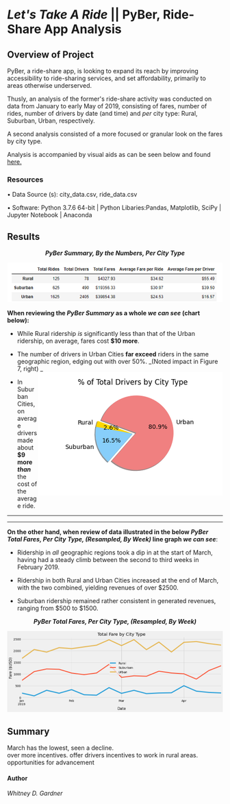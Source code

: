 # _Let's Take A Ride_ || PyBer, Ride-Share App  Analysis


## Overview of Project

PyBer, a ride-share app, is looking to expand its reach by improving accessibility to ride-sharing services, and set affordability, primarily to areas otherwise underserved.

Thusly, an analysis of the former's ride-share activity was conducted on data from January to early May of 2019, consisting of fares, number of rides, number of drivers by date (and time) and _per_ city type: Rural, Suburban, Urban, respectively. 

A second analysis consisted of a more focused or granular look on the fares by city type. 

Analysis is accompanied by visual aids as can be seen below and found [here.](https://github.com/SoWhitIs/pyber-analysis/tree/main/analysis)



### Resources
• Data Source (s): city_data.csv, ride_data.csv

• Software: Python 3.7.6 64-bit | Python Libaries:Pandas,  Matplotlib, SciPy | Jupyter Notebook | Anaconda

## Results

<p align="center">
  <i><b> PyBer Summary, By the Numbers, Per City Type  </b></i> 
 </p>
<p align="center">
  <img src="additionalresources/pyber_summary.png" />
</p>

**When reviewing the _PyBer Summary_ as a whole _we can see_ (chart below):**


* While Rural ridership _is_ significantly less than that of the Urban ridership, on average, fares cost **$10 more**. 

* The number of drivers in Urban Cities **far exceed** riders in the same geographic region, edging out with over 50%. _(Noted impact in Figure 7, right) _ <img align="right" src="analysis/Fig7.png">


* In Suburban Cities, on average drivers made about **$9 more _than_** the cost of the average ride. 

***
***
 **On the other hand, when review of data illustrated in the below _PyBer  Total Fares, Per City Type, (Resampled, By Week)_ line graph _we can see_**:

* Ridership in _all_ geographic regions took a dip in at the start of March, having had a steady climb between the second to third weeks in February 2019. 

* Ridership in both Rural and Urban Cities increased at the end of March, with the two combined, yielding revenues of over $2500.

* Suburban ridership remained rather consistent in generated revenues, ranging from $500 to $1500. 



<p align="center">
  <i><b> PyBer  Total Fares, Per City Type, (Resampled, By Week) </b></i> 
 </p>
<p align="center">
  <img src="analysis/PyBer_fare_summary.png" />
</p>



## Summary 
March has the lowest, seen a decline.  
over more incentives.
offer drivers incentives to work in rural areas. opportunities for advancement

#### Author
_Whitney D. Gardner_

